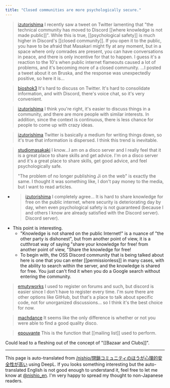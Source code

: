 ```yaml
---
title: "Closed communities are more psychologically secure."
---
```


> [izutorishima](https://twitter.com/izutorishima/status/1757256508331766012) I recently saw a tweet on Twitter lamenting that "the technical community has moved to Discord [[where knowledge is not made public]]". While this is true, [[psychological safety]] is much higher in Discord's [[closed community]].
>  If you open it to the public, you have to be afraid that Masakari might fly at any moment, but in a space where only comrades are present, you can have conversations in peace, and there is only incentive for that to happen.
>  I guess it's a reaction to the 10's when public internet flameouts caused a lot of problems, and it's becoming more of a closed community.
>  ...I posted a tweet about it on Bruska, and the response was unexpectedly positive, so here it is...

> [bioshok3](https://twitter.com/bioshok3/status/1757260368471347375) It's hard to discuss on Twitter.
>  It's hard to consolidate information, and with Discord, there's voice chat, so it's very convenient.

> [izutorishima](https://twitter.com/izutorishima/status/1757260896781402576) I think you're right, it's easier to discuss things in a community, and there are more people with similar interests. In addition, since the context is continuous, there is less chance for people to come up with crazy ideas.

> [izutorishima](https://twitter.com/izutorishima/status/1757261057733865673) Twitter is basically a medium for writing things down, so it's true that information is dispersed. I think this trend is inevitable.


> [studiomasakaki](https://twitter.com/studiomasakaki/status/1757266324638794196) I know...I am on a disco server and I really feel that it is a great place to share skills and get advice. I'm on a disco server and it's a great place to share skills, get good advice, and feel psychologically safe.
>
>  "The problem of no longer publishing Ji on the web" is exactly the same. I thought it was something like, I don't pay money to the media, but I want to read articles.
- > [izutorishima](https://twitter.com/izutorishima/status/1757272810781876698) I completely agree... It is hard to share knowledge for free on the public internet, where security is deteriorating day by day, when even psychological safety is not guaranteed (because I and others I know are already satisfied with the Discord server). Discord server).
- This point is interesting.
    - "Knowledge is not shared on the public Internet!" is a nuance of "the other party is dishonest", but from another point of view, it is a cutthroat way of saying "share your knowledge for free! from another point of view, "Share the knowledge for free!
    - To begin with, the OSS Discord community that is being talked about here is one that you can enter [[permissionless]] in many cases, with the ability to search within the server, and the knowledge is shared for free. You just can't find it when you do a Google search without entering the community.

> [emutyworks](https://twitter.com/emutyworks/status/1757438296110858635) I used to register on forums and such, but discord is easier since I don't have to register every time. I'm sure there are other options like GitHub, but that's a place to talk about specific code, not for unorganized discussions... so I think it's the best choice for now.

> [machdance](https://twitter.com/machdance/status/1757465950318903296) It seems like the only difference is whether or not you were able to find a good quality disco.

> [epouvante](https://twitter.com/epouvante/status/1757452529183732208) This is the function that [[mailing list]] used to perform.

Could lead to a fleshing out of the concept of "[[Bazaar and Clubs]]".

---
This page is auto-translated from [/nishio/閉鎖コミュニティのほうが心理的安全性が高い](https://scrapbox.io/nishio/閉鎖コミュニティのほうが心理的安全性が高い) using DeepL. If you looks something interesting but the auto-translated English is not good enough to understand it, feel free to let me know at [@nishio_en](https://twitter.com/nishio_en). I'm very happy to spread my thought to non-Japanese readers.